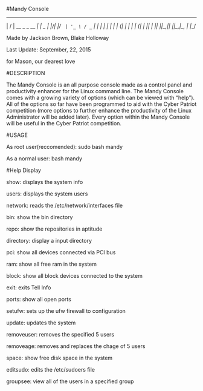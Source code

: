 #Mandy Console


 __  __                 _       
|  \/  | __ _ _ __   __| |_   _ 
| |\/| |/ _` | '_ \ / _` | | | |
| |  | | (_| | | | | (_| | |_| |
|_|  |_|\__,_|_| |_|\__,_|\__, |
                          |___/ 


Made by Jackson Brown, Blake Holloway 

Last Update: September, 22, 2015

for Mason, our dearest love


#DESCRIPTION

The Mandy Console is an all purpose console made as a control panel and productivity enhancer for the Linux command line. The Mandy Console comes with a growing variety of options (which can be viewed with “help”). All of the options so far have been programmed to aid with the Cyber Patriot competition (more options to further enhance the productivity of the Linux Administrator will be added later). Every option within the Mandy Console will be useful in the Cyber Patriot competition.


#USAGE

As root user(reccomended): sudo bash mandy

As a normal user: bash mandy


#Help Display

show: displays the system info

users: displays the system users

network: reads the /etc/network/interfaces file

bin: show the bin directory

repo: show the repositories in aptitude

directory: display a input directory

pci: show all devices connected via PCI bus

ram: show all free ram in the system

block: show all block devices connected to the system

exit: exits Tell Info

ports: show all open ports

setufw: sets up the ufw firewall to configuration

update: updates the system

removeuser: removes the specified 5 users

removeage: removes and replaces the chage of 5 users

space: show free disk space in the system

editsudo: edits the /etc/sudoers file

groupsee: view all of the users in a specified group 

